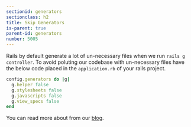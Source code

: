 ```yaml
---
sectionid: generators
sectionclass: h2
title: Skip Generators
is-parent: true
parent-id: generators
number: 5005
---
```


Rails by default generate a lot of un-necessary files when we run `rails g controller`. To avoid poluting our codebase with un-necessary files have the below code placed in the `application.rb` of your rails project.

```rb
config.generators do |g|
  g.helper false
  g.stylesheets false
  g.javascripts false
  g.view_specs false
end
```

You can read more about from our [blog](http://blog.redpanthers.co/customize-rails-auto-generation/).